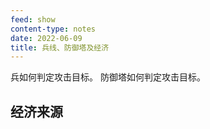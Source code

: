 ```yaml
---
feed: show
content-type: notes
date: 2022-06-09
title: 兵线、防御塔及经济
---
```

兵如何判定攻击目标。
防御塔如何判定攻击目标。

## 经济来源
